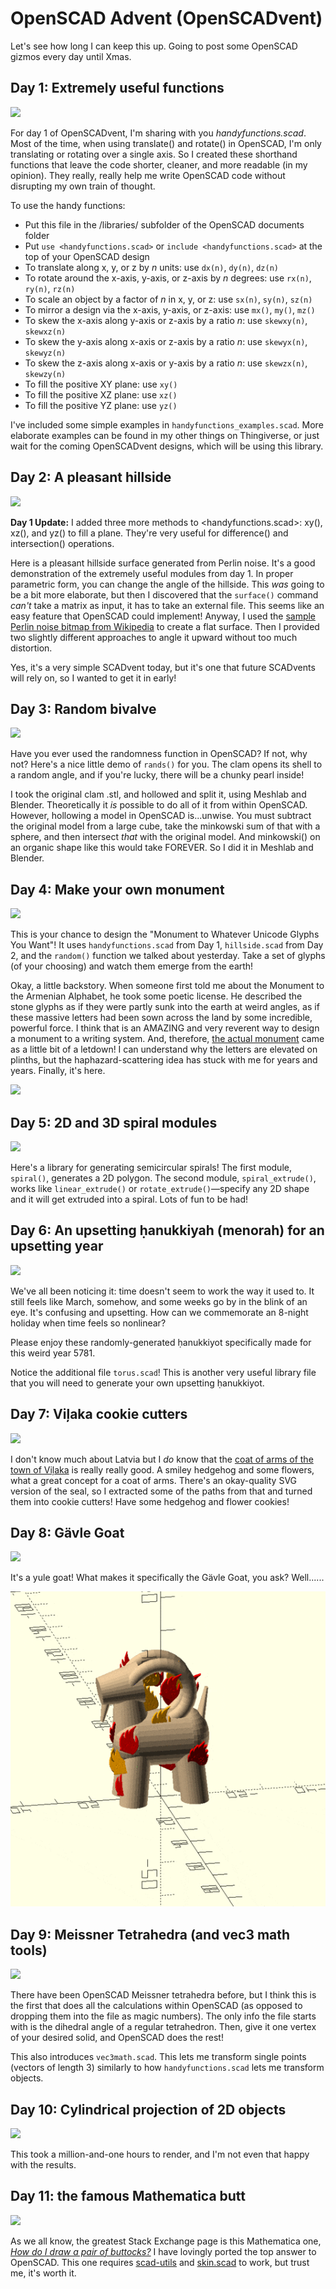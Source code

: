 # OpenSCAD Advent (OpenSCADvent)

Let's see how long I can keep this up. Going to post some OpenSCAD gizmos every day until Xmas.

## Day 1: Extremely useful functions

![](img/handyfunctions.png)

For day 1 of OpenSCADvent, I'm sharing with you *handyfunctions.scad*. Most of the time, when using translate() and rotate() in OpenSCAD, I'm only translating or rotating over a single axis. So I created these shorthand functions that leave the code shorter, cleaner, and more readable (in my opinion). They really, really help me write OpenSCAD code without disrupting my own train of thought.

To use the handy functions:
- Put this file in the /libraries/ subfolder of the OpenSCAD documents folder
- Put `use <handyfunctions.scad>` or `include <handyfunctions.scad>` at the top of your OpenSCAD design
- To translate along x, y, or z by *n* units: use `dx(n)`, `dy(n)`, `dz(n)`
- To rotate around the x-axis, y-axis, or z-axis by *n* degrees: use `rx(n)`, `ry(n)`, `rz(n)`
- To scale an object by a factor of *n* in x, y, or z: use `sx(n)`, `sy(n)`, `sz(n)`
- To mirror a design via the x-axis, y-axis, or z-axis: use `mx()`, `my()`, `mz()`
- To skew the x-axis along y-axis or z-axis by a ratio *n*: use `skewxy(n)`, `skewxz(n)`
- To skew the y-axis along x-axis or z-axis by a ratio *n*: use `skewyx(n)`, `skewyz(n)`
- To skew the z-axis along x-axis or y-axis by a ratio *n*: use `skewzx(n)`, `skewzy(n)`
- To fill the positive XY plane: use `xy()`
- To fill the positive XZ plane: use `xz()`
- To fill the positive YZ plane: use `yz()`

I've included some simple examples in `handyfunctions_examples.scad`. More elaborate examples can be found in my other things on Thingiverse, or just wait for the coming OpenSCADvent designs, which will be using this library.

## Day 2: A pleasant hillside

![](img/hillside.png)

**Day 1 Update:** I added three more methods to <handyfunctions.scad>: xy(), xz(), and yz() to fill a plane. They're very useful for difference() and intersection() operations.

Here is a pleasant hillside surface generated from Perlin noise. It's a good demonstration of the extremely useful modules from day 1. In proper parametric form, you can change the angle of the hillside. This *was* going to be a bit more elaborate, but then I discovered that the `surface()` command *can't* take a matrix as input, it has to take an external file. This seems like an easy feature that OpenSCAD could implement! Anyway, I used the [sample Perlin noise bitmap from Wikipedia](https://en.wikipedia.org/wiki/Perlin_noise#/media/File:Perlin.png) to create a flat surface. Then I provided two slightly different approaches to angle it upward without too much distortion.

Yes, it's a very simple SCADvent today, but it's one that future SCADvents will rely on, so I wanted to get it in early!

## Day 3: Random bivalve

![](img/random_bivalve.png)

Have you ever used the randomness function in OpenSCAD? If not, why not? Here's a nice little demo of `rands()` for you. The clam opens its shell to a random angle, and if you're lucky, there will be a chunky pearl inside!

I took the original clam .stl, and hollowed and split it, using Meshlab and Blender. Theoretically it *is* possible to do all of it from within OpenSCAD. However, hollowing a model in OpenSCAD is...unwise. You must subtract the original model from a large cube, take the minkowski sum of that with a sphere, and then intersect *that* with the original model. And minkowski() on an organic shape like this would take FOREVER. So I did it in Meshlab and Blender.

## Day 4: Make your own monument

![](img/monument.png)

This is your chance to design the "Monument to Whatever Unicode Glyphs You Want"! It uses `handyfunctions.scad` from Day 1, `hillside.scad` from Day 2, and the `random()` function we talked about yesterday. Take a set of glyphs (of your choosing) and watch them emerge from the earth!

Okay, a little backstory. When someone first told me about the Monument to the Armenian Alphabet, he took some poetic license. He described the stone glyphs as if they were partly sunk into the earth at weird angles, as if these massive letters had been sown across the land by some incredible, powerful force. I think that is an AMAZING and very reverent way to design a monument to a writing system. And, therefore, [the actual monument](https://www.atlasobscura.com/places/armenian-alphabet-monument) came as a little bit of a letdown! I can understand why the letters are elevated on plinths, but the haphazard-scattering idea has stuck with me for years and years. Finally, it's here.

![](img/monument2.png)

## Day 5: 2D and 3D spiral modules

![](img/spiralspiral.png)

Here's a library for generating semicircular spirals! The first module, `spiral()`, generates a 2D polygon. The second module, `spiral_extrude()`, works like `linear_extrude()` or `rotate_extrude()`—specify any 2D shape and it will get extruded into a spiral. Lots of fun to be had!

## Day 6: An upsetting ḥanukkiyah (menorah) for an upsetting year

![](img/hanukkiyah.png)

We've all been noticing it: time doesn't seem to work the way it used to. It still feels like March, somehow, and some weeks go by in the blink of an eye. It's confusing and upsetting. How can we commemorate an 8-night holiday when time feels so nonlinear?

Please enjoy these randomly-generated ḥanukkiyot specifically made for this weird year 5781.

Notice the additional file `torus.scad`! This is another very useful library file that you will need to generate your own upsetting ḥanukkiyot.

## Day 7: Viļaka cookie cutters

![](img/vilaka.png)

I don't know much about Latvia but I *do* know that the [coat of arms of the town of Viļaka](https://en.wikipedia.org/wiki/Vi%C4%BCaka) is really really good. A smiley hedgehog and some flowers, what a great concept for a coat of arms. There's an okay-quality SVG version of the seal, so I extracted some of the paths from that and turned them into cookie cutters! Have some hedgehog and flower cookies!

## Day 8: Gävle Goat

![](img/gavlegoat.png)

It's a yule goat! What makes it specifically the Gävle Goat, you ask? Well......

![](img/ohno.gif)

## Day 9: Meissner Tetrahedra (and vec3 math tools)

![](img/meissners.png)

There have been OpenSCAD Meissner tetrahedra before, but I think this is the first that does all the calculations within OpenSCAD (as opposed to dropping them into the file as magic numbers). The only info the file starts with is the dihedral angle of a regular tetrahedron. Then, give it one vertex of your desired solid, and OpenSCAD does the rest!

This also introduces `vec3math.scad`. This lets me transform single points (vectors of length 3) similarly to how `handyfunctions.scad` lets me transform objects.

## Day 10: Cylindrical projection of 2D objects

![](img/wrapcylinder.png)

This took a million-and-one hours to render, and I'm not even that happy with the results.

## Day 11: the famous Mathematica butt

![](img/butt.png)

As we all know, the greatest Stack Exchange page is this Mathematica one, [*How do I draw a pair of buttocks?*](https://mathematica.stackexchange.com/questions/66538/how-do-i-draw-a-pair-of-buttocks) I have lovingly ported the top answer to OpenSCAD. This one requires [scad-utils](https://github.com/openscad/scad-utils) and [skin.scad](https://github.com/openscad/list-comprehension-demos) to work, but trust me, it's worth it.
